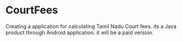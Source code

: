 # CourtFees

Creating a application for calculating Tamil Nadu Court fees.
its a Java product through Android application.
it will be a paid version.
